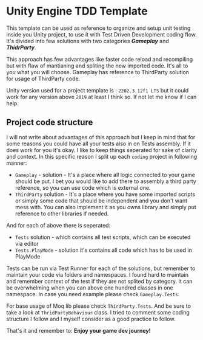 # Unity Engine TDD Template

This template can be used as reference to organize and setup unit testing inside you Unity project, to use it with Test Driven Development coding flow. It's divided into few solutions with two categories ***Gameplay*** and ***ThidrParty***. 

This approach has few advantages like faster code reload and recompiling but with flaw of mantianing and spliting the new imported code. It's all to you what you will choose. Gameplay has reference to ThirdParty solution for usage of ThirdParty code. 

Unity version used for a project template is : ``2202.3.12f1 LTS`` but it could work for any version above ``2019`` at least I think so. If not let me know if I can help.

## Project code structure

I will not write about advantages of this approach but I keep in mind that for some reasons you could have all your tests also in on Tests assembly. If it does work for you it's okay. I like to keep things seperated for sake of clarity and context. In this specific reason I split up each ``coding`` project in following manner:

- ``Gameplay`` - solution - It's a place where all logic connected to your game should be put. I bet you would like to add there to assembly a third party reference, so you can use code which is external one.
- ``ThirdParty`` solution - It's a place where you have some imported scripts or simply some code that should be independent and you don't want mess with. You can also implement it as you owns library and simply put reference to other libraries if needed.

And for each of above there is seperated:
- ``Tests`` solution - which contains all test scripts, which can be executed via editor 
- ``Tests.PlayMode`` - solution it's contains all code which has to be used in PlayMode 


Tests can be run via Test Runner for each of the solutions, but remember to maintain your code via folders and namespaces. I found hard to maintain and remember context of the test if they are not splited by category. It can be overwhelming when you can above one hundred classes in one namespace. In case you need example please check ``Gameplay.Tests``. 

For base usage of Moq lib please check ``ThirdParty.Tests``. And be sure to take a look at ``ThridPartyBehaviour`` class. I tried to comment some coding structure I follow and I myself consider as a good practice to follow. 

That's it and remember to:
**Enjoy your game dev journey!**





